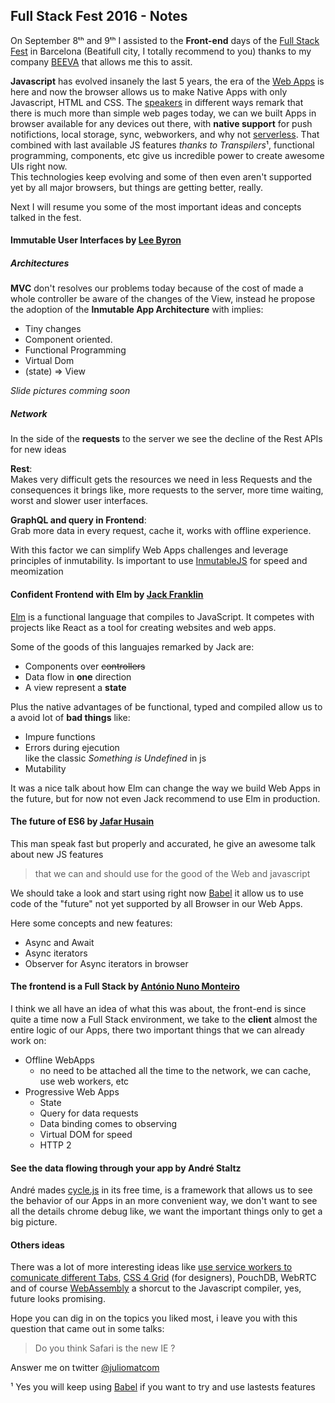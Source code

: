 ## Full Stack Fest 2016 - Notes

On September 8ᵗʰ and 9ᵗʰ I assisted to the **Front-end** days of the [Full Stack Fest](https://2016.fullstackfest.com/agenda/) in Barcelona (Beatifull city, I totally recommend to you) thanks to my company [BEEVA](https://www.beeva.com/en/) that allows me this to assit.  

**Javascript** has evolved insanely the last 5 years, the era of the [Web Apps](https://en.wikipedia.org/wiki/Web_application) is here and now the browser allows us to make Native Apps with only Javascript, HTML and CSS.
The [speakers](https://2016.fullstackfest.com/speakers/) in different ways remark that there is much more than simple web pages today, we can we built Apps in browser available for any devices out there, with **native support** for push notifictions, local storage, sync, webworkers, and why not [serverless](http://martinfowler.com/articles/serverless.html). That combined with last available JS features *thanks to Transpilers*¹, functional programming, components, etc give us incredible power to create awesome UIs right now.  
This technologies keep evolving and some of then even aren't supported yet by all major browsers, but things are getting better, really.

Next I will resume you some of the most important ideas and concepts talked in the fest.

#### Immutable User Interfaces by [Lee Byron](http://leebyron.com/)

##### Architectures
 **MVC** don't resolves our problems today because of the cost of made a whole controller be aware of the changes of the View, instead he propose the adoption of the **Inmutable App Architecture** with implies:
  - Tiny changes
  - Component oriented.
  - Functional Programming
  - Virtual Dom
  - (state) => View

*Slide pictures comming soon*

#####  Network
In the side of the **requests** to the server we see the decline of the Rest APIs for new ideas

**Rest**:   
Makes very difficult gets the resources we need in less Requests and the consequences it brings like, more requests to the server, more time waiting, worst and slower user interfaces.

**GraphQL and query in Frontend**:  
Grab more data in every request,  cache it, works with offline experience.

With this factor we can simplify Web Apps challenges and leverage principles of inmutability. Is important to use [InmutableJS](https://github.com/facebook/immutable-js) for speed and meomization



#### Confident Frontend with Elm by [Jack Franklin](https://2016.fullstackfest.com/speakers/jack-franklin/)

[Elm](http://elm-lang.org/) is a functional language that compiles to JavaScript. It competes with projects like React as a tool for creating websites and web apps.  

Some of the goods of this languajes remarked by Jack are:
- Components over ~~controllers~~
- Data flow in **one** direction
- A view represent a **state**

Plus the native advantages of be functional, typed and compiled allow us to a avoid lot of **bad things** like:
- Impure functions
- Errors during ejecution   
  like the classic *Something is Undefined* in js
- Mutability

It was a nice talk about how Elm can change the way we build Web Apps in the future, but for now not even Jack recommend to use Elm in production.

#### The future of ES6 by [Jafar Husain](https://2016.fullstackfest.com/speakers/#jafar-husain)
This man speak fast but properly and accurated, he give an awesome talk about new JS features
> that we can and should use for the good of the Web and javascript

We should take a look and start using right now [Babel](https://babeljs.io/) it allow us to use code of the "future" not yet supported by all Browser in our Web Apps.  

Here some concepts and new features:
- Async and Await
- Async iterators
- Observer for Async iterators in browser

#### The frontend is a Full Stack by [António Nuno Monteiro](https://2016.fullstackfest.com/speakers/#antonio-nuno-monteiro)
I think we all have an idea of what this was about, the front-end is since quite a time now a Full Stack environment, we take to the **client** almost the entire logic of our Apps, there two important things that we can already work on:

- Offline WebApps
  - no need to be attached all the time to the network, we can cache, use web workers, etc
- Progressive Web Apps
  - State
  - Query for data requests  
  - Data binding comes to observing
  - Virtual DOM for speed
  - HTTP 2

#### See the data flowing through your app by André Staltz
André mades [cycle.js](http://cycle.js.org/) in its free time, is a framework that allows us to see the behavior of our Apps in an more convenient way, we don't want to see all the details chrome debug like, we want the important things only to get a big picture.

#### Others ideas
There was a lot of more interesting ideas like [use service workers to comunicate different Tabs](https://2016.fullstackfest.com/speakers/andrew-dunkman/), [CSS 4 Grid](https://2016.fullstackfest.com/speakers/jen-kramer/) (for designers), PouchDB, WebRTC and of course [WebAssembly](https://2016.fullstackfest.com/speakers/bensmith/) a shorcut to the Javascript compiler, yes, future looks promising.

Hope you can dig in on the topics you liked most, i
leave you with this question that came out in some talks:

> Do you think Safari is the new IE ?

Answer me on twitter [@juliomatcom](https://twitter.com/juliomatcom)

¹ Yes you will keep using [Babel](https://babeljs.io/) if you want to try and use lastests features
